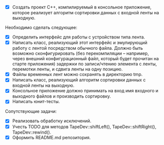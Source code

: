 - [x] Создать проект С++, компилируемый в консольное приложение, которое реализует
алгоритм сортировки данных с входной ленты на выходную.

Необходимо сделать следующее:
- [x] Определить интерфейс для работы с устройством типа лента.
- [x] Написать класс, реализующий этот интерфейс и эмулирующий работу с лентой посредством
обычного файла. Должно быть возможно сконфигурировать (без перекомпиляции – например,
через внешний конфигурационный файл, который будет прочитан на старте приложения)
задержки по записи/чтению элемента с ленты, перемотки ленты, и сдвига ленты на одну
позицию.
- [x] Файлы временных лент можно сохранять в директорию tmp.
- [x] Написать класс, реализующий алгоритм сортировки данных с входной ленты на выходную.
- [x] Консольное приложение должно принимать на вход имя входного и выходного файлов и
производить сортировку.
- [x] Написать юнит-тесты.

Сопутствующие задачи:
- [x] Реализовать обработку исключений.
- [x] Учесть TODO для методов TapeDev::shiftLeft(), TapeDev::shiftRight(), TapeDev::rewind().
- [x] Оформить README.md репозитория.